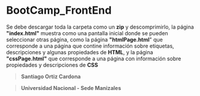 # BootCamp_FrontEnd

Se debe descargar toda la carpeta  como un **zip** y descomprimirlo, la página **"index.html"** muestra como una pantalla inicial donde se pueden seleccionar otras página, como la página **"htmlPage.html**" que corresponde a una página que contine información sobre etiquetas, descripciones y algunas propiedades de **HTML**,
y la página **"cssPage.html"** que corresponde a una página con información sobre propiedades y descripciones de **CSS**


> **Santiago Ortiz Cardona**

> **Universidad Nacional - Sede Manizales**
